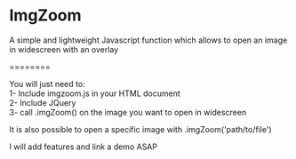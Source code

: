 ImgZoom
=======

A simple and lightweight Javascript function which allows to open an image in widescreen with an overlay


========

You will just need to: <br>
1- Include imgzoom.js in your HTML document <br>
2- Include JQuery <br>
3- call .imgZoom() on the image you want to open in widescreen  <br>

It is also possible to open a specific image with .imgZoom('path/to/file')

I will add features and link a demo ASAP

